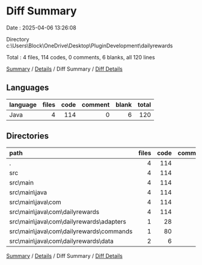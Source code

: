 # Diff Summary

Date : 2025-04-06 13:26:08

Directory c:\\Users\\Block\\OneDrive\\Desktop\\PluginDevelopment\\dailyrewards

Total : 4 files,  114 codes, 0 comments, 6 blanks, all 120 lines

[Summary](results.md) / [Details](details.md) / Diff Summary / [Diff Details](diff-details.md)

## Languages
| language | files | code | comment | blank | total |
| :--- | ---: | ---: | ---: | ---: | ---: |
| Java | 4 | 114 | 0 | 6 | 120 |

## Directories
| path | files | code | comment | blank | total |
| :--- | ---: | ---: | ---: | ---: | ---: |
| . | 4 | 114 | 0 | 6 | 120 |
| src | 4 | 114 | 0 | 6 | 120 |
| src\\main | 4 | 114 | 0 | 6 | 120 |
| src\\main\\java | 4 | 114 | 0 | 6 | 120 |
| src\\main\\java\\com | 4 | 114 | 0 | 6 | 120 |
| src\\main\\java\\com\\dailyrewards | 4 | 114 | 0 | 6 | 120 |
| src\\main\\java\\com\\dailyrewards\\adapters | 1 | 28 | 0 | 5 | 33 |
| src\\main\\java\\com\\dailyrewards\\commands | 1 | 80 | 0 | 0 | 80 |
| src\\main\\java\\com\\dailyrewards\\data | 2 | 6 | 0 | 1 | 7 |

[Summary](results.md) / [Details](details.md) / Diff Summary / [Diff Details](diff-details.md)